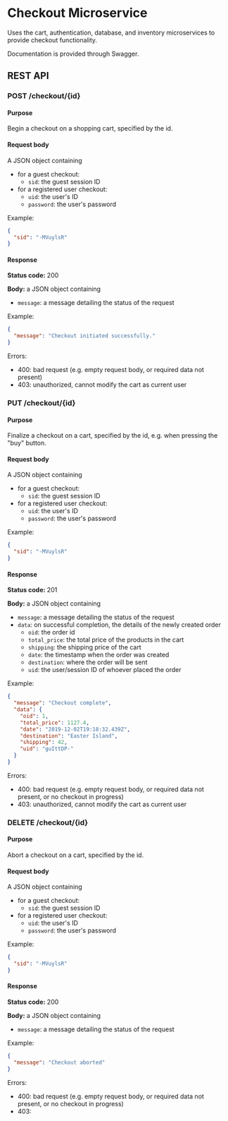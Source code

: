 # Checkout Microservice
Uses the cart, authentication, database, and inventory microservices to provide checkout functionality.

Documentation is provided through Swagger.

## REST API
### POST /checkout/{id}
#### Purpose
Begin a checkout on a shopping cart, specified by the id.

#### Request body
A JSON object containing

* for a guest checkout:
  * `sid`: the guest session ID
* for a registered user checkout:
  * `uid`: the user's ID
  * `password`: the user's password

Example:

```json
{
  "sid": "-MVuylsR"
}
```

#### Response
**Status code:** 200

**Body:** a JSON object containing

* `message`: a message detailing the status of the request

Example:

```json
{
  "message": "Checkout initiated successfully."
}
```

Errors:

* 400: bad request (e.g. empty request body, or required data not present)
* 403: unauthorized, cannot modify the cart as current user

### PUT /checkout/{id}
#### Purpose
Finalize a checkout on a cart, specified by the id, e.g. when pressing the "buy" button.

#### Request body
A JSON object containing

* for a guest checkout:
  * `sid`: the guest session ID
* for a registered user checkout:
  * `uid`: the user's ID
  * `password`: the user's password

Example:

```json
{
  "sid": "-MVuylsR"
}
```

#### Response
**Status code:** 201

**Body:** a JSON object containing

* `message`: a message detailing the status of the request
* `data`: on successful completion, the details of the newly created order
  * `oid`: the order id
  * `total_price`: the total price of the products in the cart
  * `shipping`: the shipping price of the cart
  * `date`: the timestamp when the order was created
  * `destination`: where the order will be sent
  * `uid`: the user/session ID of whoever placed the order

Example:

```json
{
  "message": "Checkout complete",
  "data": {
    "oid": 1,
    "total_price": 1127.4,
    "date": "2019-12-02T19:18:32.439Z",
    "destination": "Easter Island",
    "shipping": 42,
    "uid": "guIttDP-"
  }
}
```

Errors:

* 400: bad request (e.g. empty request body, or required data not present, or no checkout in progress)
* 403: unauthorized, cannot modify the cart as current user

### DELETE /checkout/{id}
#### Purpose
Abort a checkout on a cart, specified by the id.

#### Request body
A JSON object containing

* for a guest checkout:
  * `sid`: the guest session ID
* for a registered user checkout:
  * `uid`: the user's ID
  * `password`: the user's password

Example:

```json
{
  "sid": "-MVuylsR"
}
```

#### Response
**Status code:** 200

**Body:** a JSON object containing

* `message`: a message detailing the status of the request

Example:

```json
{
  "message": "Checkout aborted"
}
```

Errors:

* 400: bad request (e.g. empty request body, or required data not present, or no checkout in progress)
* 403: 
